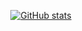 <div align="center">

[![GitHub stats](https://readme-stats.jonas-bernard.dev/api?username=unhyif&show_icons=true&theme=graywhite)](https://github.com/anuraghazra/github-readme-stats)
 
</div>
